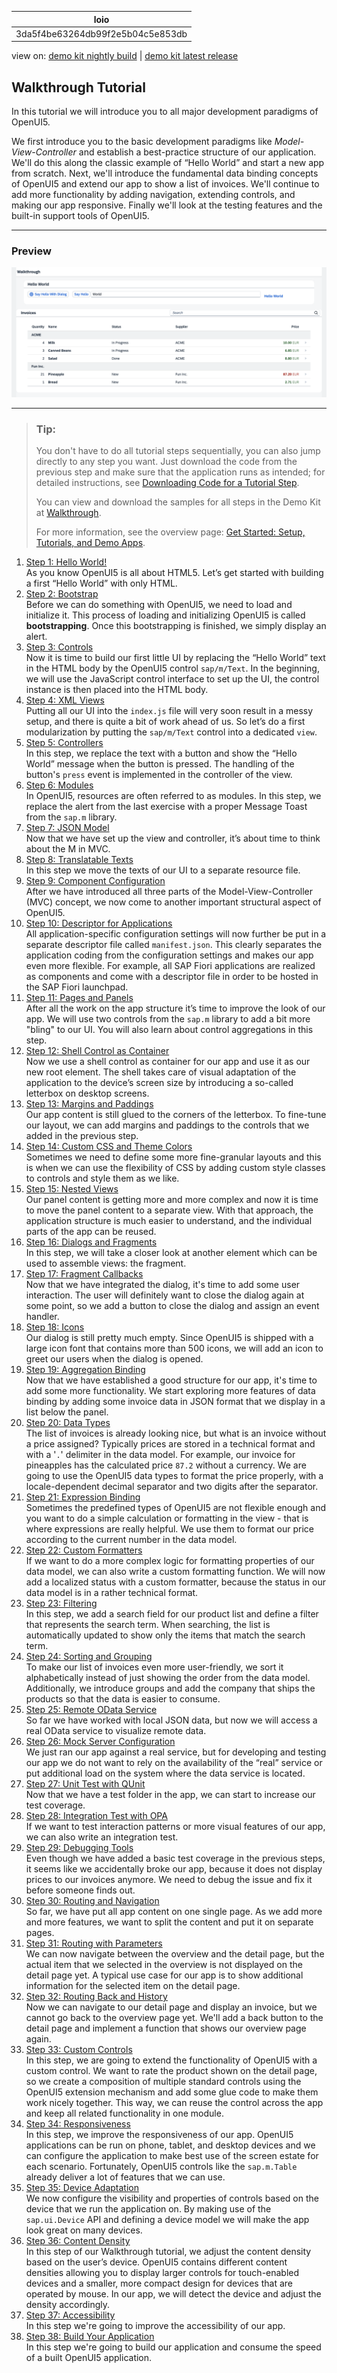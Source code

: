 <!-- loio3da5f4be63264db99f2e5b04c5e853db -->

| loio |
| -----|
| 3da5f4be63264db99f2e5b04c5e853db |

<div id="loio">

view on: [demo kit nightly build](https://sdk.openui5.org/nightly/#/topic/3da5f4be63264db99f2e5b04c5e853db) | [demo kit latest release](https://sdk.openui5.org/topic/3da5f4be63264db99f2e5b04c5e853db)</div>

## Walkthrough Tutorial

In this tutorial we will introduce you to all major development paradigms of OpenUI5.

We first introduce you to the basic development paradigms like *Model-View-Controller* and establish a best-practice structure of our application. We'll do this along the classic example of “Hello World” and start a new app from scratch. Next, we'll introduce the fundamental data binding concepts of OpenUI5 and extend our app to show a list of invoices. We'll continue to add more functionality by adding navigation, extending controls, and making our app responsive. Finally we'll look at the testing features and the built-in support tools of OpenUI5.

***

### Preview

![Preview of the UI5 application that is going to be built in this tutorial. Contains a Hello World upper part with buttons and a text input. The lower part shows list of invoices with details, grouped by vendors.](images/loiofb12cea5ac9b45bb9007aac5a1a8689f_LowRes.png)

***

> ### Tip:  
> You don't have to do all tutorial steps sequentially, you can also jump directly to any step you want. Just download the code from the previous step and make sure that the application runs as intended; for detailed instructions, see [Downloading Code for a Tutorial Step](Get_Started_Setup_Tutorials_and_Demo_Apps_8b49fc1.md#loio8b49fc198bf04b2d9800fc37fecbb218__tutorials_download).
> 
> You can view and download the samples for all steps in the Demo Kit at [Walkthrough](https://sdk.openui5.org/entity/sap.m.tutorial.walkthrough).
> 
> For more information, see the overview page: [Get Started: Setup, Tutorials, and Demo Apps](Get_Started_Setup_Tutorials_and_Demo_Apps_8b49fc1.md).

1.  [Step 1: Hello World!](Step_1_Hello_World_2680aa9.md "As you know OpenUI5 is
		all about HTML5. Let’s get started with building a first “Hello World” with only
		HTML.")  
As you know OpenUI5 is all about HTML5. Let’s get started with building a first “Hello World” with only HTML.
2.  [Step 2: Bootstrap](Step_2_Bootstrap_fe12df2.md "Before we can do something with OpenUI5, we need to load and
		initialize it. This process of loading and initializing OpenUI5 is called
			bootstrapping. Once this bootstrapping is finished, we simply
		display an alert.")  
Before we can do something with OpenUI5, we need to load and initialize it. This process of loading and initializing OpenUI5 is called **bootstrapping**. Once this bootstrapping is finished, we simply display an alert.
3.  [Step 3: Controls](Step_3_Controls_ddbceec.md "Now it is time to build our first little UI by replacing the “Hello World” text in the HTML body by the OpenUI5 control sap/m/Text. In the beginning, we will use the
		JavaScript control interface to set up the UI, the control instance is then placed into the HTML body. ")  
Now it is time to build our first little UI by replacing the “Hello World” text in the HTML body by the OpenUI5 control `sap/m/Text`. In the beginning, we will use the JavaScript control interface to set up the UI, the control instance is then placed into the HTML body.
4.  [Step 4: XML Views](Step_4_XML_Views_1409791.md "Putting all our UI into the index.js file will very soon result in a messy setup, and there is quite a bit of work ahead
		of us. So let’s do a first modularization by putting the sap/m/Text control into a dedicated
		view.")  
Putting all our UI into the `index.js` file will very soon result in a messy setup, and there is quite a bit of work ahead of us. So let’s do a first modularization by putting the `sap/m/Text` control into a dedicated `view`.
5.  [Step 5: Controllers](Step_5_Controllers_50579dd.md "In this step, we replace the text with a button and show the “Hello World” message
		when the button is pressed. The handling of the button's press event is
		implemented in the controller of the view.")  
In this step, we replace the text with a button and show the “Hello World” message when the button is pressed. The handling of the button's `press` event is implemented in the controller of the view.
6.  [Step 6: Modules](Step_6_Modules_f665d0d.md "In OpenUI5, resources are often referred to as modules. In this step, we
		replace the alert from the last exercise with a proper Message Toast from the sap.m library.")  
In OpenUI5, resources are often referred to as modules. In this step, we replace the alert from the last exercise with a proper Message Toast from the `sap.m` library.
7.  [Step 7: JSON Model](Step_7_JSON_Model_70ef981.md "Now that we have set up the view and controller, it’s about time to think about the M
		in MVC.")  
Now that we have set up the view and controller, it’s about time to think about the M in MVC.
8.  [Step 8: Translatable Texts](Step_8_Translatable_Texts_df86bfb.md "In this step we move the texts of our UI to a separate resource file.")  
In this step we move the texts of our UI to a separate resource file.
9.  [Step 9: Component Configuration](Step_9_Component_Configuration_4cfa608.md "After we have introduced all three parts of the Model-View-Controller (MVC) concept,
		we now come to another important structural aspect of OpenUI5. ")  
After we have introduced all three parts of the Model-View-Controller \(MVC\) concept, we now come to another important structural aspect of OpenUI5.
10. [Step 10: Descriptor for Applications](Step_10_Descriptor_for_Applications_8f93bf2.md "All application-specific configuration settings will now further be put in a separate
		descriptor file called manifest.json. This clearly separates the
		application coding from the configuration settings and makes our app even more flexible. For
		example, all SAP Fiori applications
		are realized as components and come with a descriptor file in order to be hosted in the
			SAP Fiori launchpad.")  
All application-specific configuration settings will now further be put in a separate descriptor file called `manifest.json`. This clearly separates the application coding from the configuration settings and makes our app even more flexible. For example, all SAP Fiori applications are realized as components and come with a descriptor file in order to be hosted in the SAP Fiori launchpad.
11. [Step 11: Pages and Panels](Step_11_Pages_and_Panels_3b9d9f8.md "After all the work on the app structure it’s time to improve the look of our app. We
		will use two controls from the sap.m library to add a bit more &quot;bling&quot; to
		our UI. You will also learn about control aggregations in this step.")  
After all the work on the app structure it’s time to improve the look of our app. We will use two controls from the `sap.m` library to add a bit more "bling" to our UI. You will also learn about control aggregations in this step.
12. [Step 12: Shell Control as Container](Step_12_Shell_Control_as_Container_4df1d91.md "Now we use a shell control as container for our app and use it as our new root
		element. The shell takes care of visual adaptation of the application to the device’s screen
		size by introducing a so-called letterbox on desktop screens.")  
Now we use a shell control as container for our app and use it as our new root element. The shell takes care of visual adaptation of the application to the device’s screen size by introducing a so-called letterbox on desktop screens.
13. [Step 13: Margins and Paddings](Step_13_Margins_and_Paddings_17b87fb.md "Our app content is still glued to the corners of the letterbox. To fine-tune our
		layout, we can add margins and paddings to the controls that we added in the previous step. ")  
Our app content is still glued to the corners of the letterbox. To fine-tune our layout, we can add margins and paddings to the controls that we added in the previous step.
14. [Step 14: Custom CSS and Theme Colors](Step_14_Custom_CSS_and_Theme_Colors_723f4b2.md "Sometimes we need to define some more fine-granular layouts and this is when we can
		use the flexibility of CSS by adding custom style classes to controls and style them as we
		like. ")  
Sometimes we need to define some more fine-granular layouts and this is when we can use the flexibility of CSS by adding custom style classes to controls and style them as we like.
15. [Step 15: Nested Views](Step_15_Nested_Views_df8c9c3.md "Our panel content is getting more and more complex and now it is time to move the
      panel content to a separate view. With that approach, the application structure is much easier
      to understand, and the individual parts of the app can be reused.")  
Our panel content is getting more and more complex and now it is time to move the panel content to a separate view. With that approach, the application structure is much easier to understand, and the individual parts of the app can be reused.
16. [Step 16: Dialogs and Fragments](Step_16_Dialogs_and_Fragments_4da7298.md "In this step, we will take a closer look at another element which can be used to
		assemble views: the fragment. ")  
In this step, we will take a closer look at another element which can be used to assemble views: the fragment.
17. [Step 17: Fragment Callbacks](Step_17_Fragment_Callbacks_354f98e.md "Now that we have integrated the dialog, it's time to add some user interaction. The
		user will definitely want to close the dialog again at some point, so we add a button to
		close the dialog and assign an event handler.")  
Now that we have integrated the dialog, it's time to add some user interaction. The user will definitely want to close the dialog again at some point, so we add a button to close the dialog and assign an event handler.
18. [Step 18: Icons](Step_18_Icons_776f735.md "Our dialog is still pretty much empty. Since OpenUI5 is shipped with a large
		icon font that contains more than 500 icons, we will add an icon to greet our users when the
		dialog is opened.")  
Our dialog is still pretty much empty. Since OpenUI5 is shipped with a large icon font that contains more than 500 icons, we will add an icon to greet our users when the dialog is opened.
19. [Step 19: Aggregation Binding](Step_19_Aggregation_Binding_bf71375.md "Now that we have established a good structure for our app, it's time to add some more
		functionality. We start exploring more features of data binding by adding some invoice data
		in JSON format that we display in a list below the panel.")  
Now that we have established a good structure for our app, it's time to add some more functionality. We start exploring more features of data binding by adding some invoice data in JSON format that we display in a list below the panel.
20. [Step 20: Data Types](Step_20_Data_Types_dfe0465.md "The list of invoices is already looking nice, but what is an invoice without a price
		assigned? Typically prices are stored in a technical format and with a '.'
		delimiter in the data model. For example, our invoice for pineapples has the calculated
		price 87.2 without a currency. We are going to use the OpenUI5 data types to format the
		price properly, with a locale-dependent decimal separator and two digits after the
		separator.")  
The list of invoices is already looking nice, but what is an invoice without a price assigned? Typically prices are stored in a technical format and with a '`.`' delimiter in the data model. For example, our invoice for pineapples has the calculated price `87.2` without a currency. We are going to use the OpenUI5 data types to format the price properly, with a locale-dependent decimal separator and two digits after the separator.
21. [Step 21: Expression Binding](Step_21_Expression_Binding_c98d573.md "Sometimes the predefined types of OpenUI5 are not flexible enough
		and you want to do a simple calculation or formatting in the view - that is where
		expressions are really helpful. We use them to format our price according to the current
		number in the data model.")  
Sometimes the predefined types of OpenUI5 are not flexible enough and you want to do a simple calculation or formatting in the view - that is where expressions are really helpful. We use them to format our price according to the current number in the data model.
22. [Step 22: Custom Formatters](Step_22_Custom_Formatters_0f8626e.md "If we want to do a more complex logic for formatting properties of our data model, we
		can also write a custom formatting function. We will now add a localized status with a
		custom formatter, because the status in our data model is in a rather technical
		format.")  
If we want to do a more complex logic for formatting properties of our data model, we can also write a custom formatting function. We will now add a localized status with a custom formatter, because the status in our data model is in a rather technical format.
23. [Step 23: Filtering](Step_23_Filtering_5295470.md "In this step, we add a search field for our product list and define a filter that
		represents the search term. When searching, the list is automatically updated to show only
		the items that match the search term.")  
In this step, we add a search field for our product list and define a filter that represents the search term. When searching, the list is automatically updated to show only the items that match the search term.
24. [Step 24: Sorting and Grouping](Step_24_Sorting_and_Grouping_c4b2a32.md "To make our list of invoices even more user-friendly, we sort it alphabetically
		instead of just showing the order from the data model. Additionally, we introduce groups and
		add the company that ships the products so that the data is easier to consume.")  
To make our list of invoices even more user-friendly, we sort it alphabetically instead of just showing the order from the data model. Additionally, we introduce groups and add the company that ships the products so that the data is easier to consume.
25. [Step 25: Remote OData Service](Step_25_Remote_OData_Service_4406244.md "So far we have worked with local JSON data, but now we will access a real OData
		service to visualize remote data.")  
So far we have worked with local JSON data, but now we will access a real OData service to visualize remote data.
26. [Step 26: Mock Server Configuration](Step_26_Mock_Server_Configuration_bae9d90.md "We just ran our app against a real service, but for developing and testing our app we
		do not want to rely on the availability of the “real” service or put additional load on the
		system where the data service is located.")  
We just ran our app against a real service, but for developing and testing our app we do not want to rely on the availability of the “real” service or put additional load on the system where the data service is located.
27. [Step 27: Unit Test with QUnit](Step_27_Unit_Test_with_QUnit_e1ce1de.md "Now that we have a test folder in the app, we can start to increase our test
		coverage. ")  
Now that we have a test folder in the app, we can start to increase our test coverage.
28. [Step 28: Integration Test with OPA](Step_28_Integration_Test_with_OPA_9bf4dce.md "If we want to test interaction patterns or more visual features of our app, we can
		also write an integration test. ")  
If we want to test interaction patterns or more visual features of our app, we can also write an integration test.
29. [Step 29: Debugging Tools](Step_29_Debugging_Tools_1ff250c.md "Even though we have added a basic test coverage in the previous steps, it seems like
		we accidentally broke our app, because it does not display prices to our invoices anymore.
		We need to debug the issue and fix it before someone finds out.")  
Even though we have added a basic test coverage in the previous steps, it seems like we accidentally broke our app, because it does not display prices to our invoices anymore. We need to debug the issue and fix it before someone finds out.
30. [Step 30: Routing and Navigation](Step_30_Routing_and_Navigation_e5200ee.md "So far, we have put all app content on one single page. As we add more and more
		features, we want to split the content and put it on separate pages.")  
So far, we have put all app content on one single page. As we add more and more features, we want to split the content and put it on separate pages.
31. [Step 31: Routing with Parameters](Step_31_Routing_with_Parameters_2366345.md "We can now navigate between the overview and the detail page, but the actual item
		that we selected in the overview is not displayed on the detail page yet. A typical use case
		for our app is to show additional information for the selected item on the detail page. ")  
We can now navigate between the overview and the detail page, but the actual item that we selected in the overview is not displayed on the detail page yet. A typical use case for our app is to show additional information for the selected item on the detail page.
32. [Step 32: Routing Back and History](Step_32_Routing_Back_and_History_8ef57cf.md "Now we can navigate to our detail page and display an invoice, but we cannot go back
		to the overview page yet. We'll add a back button to the detail page and implement a
		function that shows our overview page again.")  
Now we can navigate to our detail page and display an invoice, but we cannot go back to the overview page yet. We'll add a back button to the detail page and implement a function that shows our overview page again.
33. [Step 33: Custom Controls](Step_33_Custom_Controls_d12d2ee.md "In this step, we are going to extend the functionality of OpenUI5 with a custom control.
		We want to rate the product shown on the detail page, so we create a composition of multiple
		standard controls using the OpenUI5 extension mechanism and
		add some glue code to make them work nicely together. This way, we can reuse the control
		across the app and keep all related functionality in one module.")  
In this step, we are going to extend the functionality of OpenUI5 with a custom control. We want to rate the product shown on the detail page, so we create a composition of multiple standard controls using the OpenUI5 extension mechanism and add some glue code to make them work nicely together. This way, we can reuse the control across the app and keep all related functionality in one module.
34. [Step 34: Responsiveness](Step_34_Responsiveness_a96e18b.md "In this step, we improve the responsiveness of our app. OpenUI5 applications can be run
		on phone, tablet, and desktop devices and we can configure the application to make best use
		of the screen estate for each scenario. Fortunately, OpenUI5 controls like the
			sap.m.Table already deliver a lot of features that we can
		use.")  
In this step, we improve the responsiveness of our app. OpenUI5 applications can be run on phone, tablet, and desktop devices and we can configure the application to make best use of the screen estate for each scenario. Fortunately, OpenUI5 controls like the `sap.m.Table` already deliver a lot of features that we can use.
35. [Step 35: Device Adaptation](Step_35_Device_Adaptation_d63a15e.md "We now configure the visibility and properties of controls based on the device that
		we run the application on. By making use of the sap.ui.Device API and
		defining a device model we will make the app look great on many devices.")  
We now configure the visibility and properties of controls based on the device that we run the application on. By making use of the `sap.ui.Device` API and defining a device model we will make the app look great on many devices.
36. [Step 36: Content Density](Step_36_Content_Density_d935dbf.md "In this step of our Walkthrough tutorial, we adjust the content density based on the
		user’s device. OpenUI5 contains
		different content densities allowing you to display larger controls for touch-enabled
		devices and a smaller, more compact design for devices that are operated by mouse. In our
		app, we will detect the device and adjust the density accordingly.")  
In this step of our Walkthrough tutorial, we adjust the content density based on the user’s device. OpenUI5 contains different content densities allowing you to display larger controls for touch-enabled devices and a smaller, more compact design for devices that are operated by mouse. In our app, we will detect the device and adjust the density accordingly.
37. [Step 37: Accessibility](Step_37_Accessibility_ff7cab1.md "In this step we're going to improve the accessibility of our app.")  
In this step we're going to improve the accessibility of our app.
38. [Step 38: Build Your Application](Step_38_Build_Your_Application_ae1be8c.md "In this step we're going to build our application and consume the speed of a built OpenUI5 application.")  
In this step we're going to build our application and consume the speed of a built OpenUI5 application.

